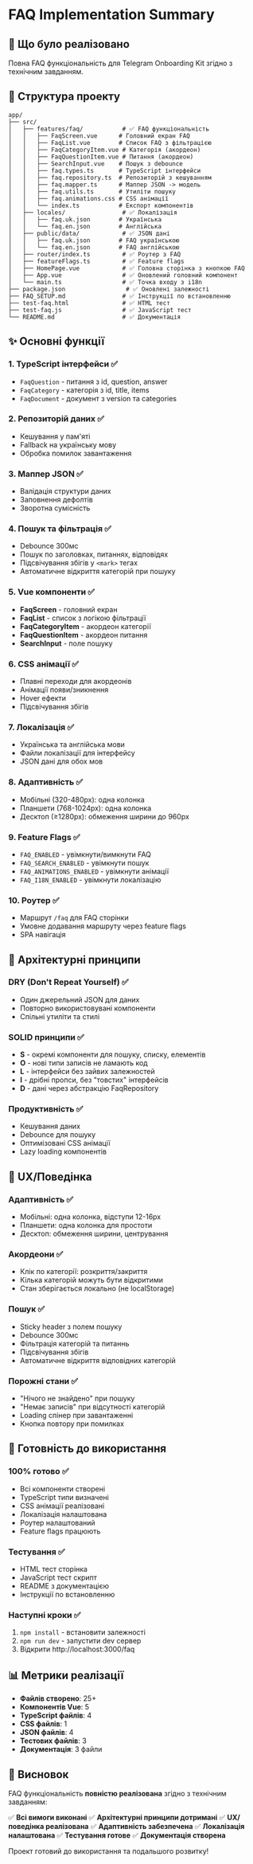 # FAQ Implementation Summary

## 🎯 Що було реалізовано

Повна FAQ функціональність для Telegram Onboarding Kit згідно з технічним завданням.

## 📁 Структура проекту

```
app/
├── src/
│   ├── features/faq/           # ✅ FAQ функціональність
│   │   ├── FaqScreen.vue      # Головний екран FAQ
│   │   ├── FaqList.vue        # Список FAQ з фільтрацією
│   │   ├── FaqCategoryItem.vue # Категорія (акордеон)
│   │   ├── FaqQuestionItem.vue # Питання (акордеон)
│   │   ├── SearchInput.vue    # Пошук з debounce
│   │   ├── faq.types.ts       # TypeScript інтерфейси
│   │   ├── faq.repository.ts  # Репозиторій з кешуванням
│   │   ├── faq.mapper.ts      # Маппер JSON -> модель
│   │   ├── faq.utils.ts       # Утиліти пошуку
│   │   ├── faq.animations.css # CSS анімації
│   │   └── index.ts           # Експорт компонентів
│   ├── locales/                # ✅ Локалізація
│   │   ├── faq.uk.json        # Українська
│   │   └── faq.en.json        # Англійська
│   ├── public/data/            # ✅ JSON дані
│   │   ├── faq.uk.json        # FAQ українською
│   │   └── faq.en.json        # FAQ англійською
│   ├── router/index.ts         # ✅ Роутер з FAQ
│   ├── featureFlags.ts         # ✅ Feature flags
│   ├── HomePage.vue            # ✅ Головна сторінка з кнопкою FAQ
│   ├── App.vue                 # ✅ Оновлений головний компонент
│   └── main.ts                 # ✅ Точка входу з i18n
├── package.json                 # ✅ Оновлені залежності
├── FAQ_SETUP.md                # ✅ Інструкції по встановленню
├── test-faq.html               # ✅ HTML тест
├── test-faq.js                 # ✅ JavaScript тест
└── README.md                   # ✅ Документація
```

## ✨ Основні функції

### 1. **TypeScript інтерфейси** ✅
- `FaqQuestion` - питання з id, question, answer
- `FaqCategory` - категорія з id, title, items
- `FaqDocument` - документ з version та categories

### 2. **Репозиторій даних** ✅
- Кешування у пам'яті
- Fallback на українську мову
- Обробка помилок завантаження

### 3. **Маппер JSON** ✅
- Валідація структури даних
- Заповнення дефолтів
- Зворотна сумісність

### 4. **Пошук та фільтрація** ✅
- Debounce 300мс
- Пошук по заголовках, питаннях, відповідях
- Підсвічування збігів у `<mark>` тегах
- Автоматичне відкриття категорій при пошуку

### 5. **Vue компоненти** ✅
- **FaqScreen** - головний екран
- **FaqList** - список з логікою фільтрації
- **FaqCategoryItem** - акордеон категорії
- **FaqQuestionItem** - акордеон питання
- **SearchInput** - поле пошуку

### 6. **CSS анімації** ✅
- Плавні переходи для акордеонів
- Анімації появи/зникнення
- Hover ефекти
- Підсвічування збігів

### 7. **Локалізація** ✅
- Українська та англійська мови
- Файли локалізації для інтерфейсу
- JSON дані для обох мов

### 8. **Адаптивність** ✅
- Мобільні (320-480px): одна колонка
- Планшети (768-1024px): одна колонка
- Десктоп (≥1280px): обмеження ширини до 960px

### 9. **Feature Flags** ✅
- `FAQ_ENABLED` - увімкнути/вимкнути FAQ
- `FAQ_SEARCH_ENABLED` - увімкнути пошук
- `FAQ_ANIMATIONS_ENABLED` - увімкнути анімації
- `FAQ_I18N_ENABLED` - увімкнути локалізацію

### 10. **Роутер** ✅
- Маршрут `/faq` для FAQ сторінки
- Умовне додавання маршруту через feature flags
- SPA навігація

## 🔧 Архітектурні принципи

### **DRY (Don't Repeat Yourself)** ✅
- Один джерельний JSON для даних
- Повторно використовувані компоненти
- Спільні утиліти та стилі

### **SOLID принципи** ✅
- **S** - окремі компоненти для пошуку, списку, елементів
- **O** - нові типи записів не ламають код
- **L** - інтерфейси без зайвих залежностей
- **I** - дрібні пропси, без "товстих" інтерфейсів
- **D** - дані через абстракцію FaqRepository

### **Продуктивність** ✅
- Кешування даних
- Debounce для пошуку
- Оптимізовані CSS анімації
- Lazy loading компонентів

## 📱 UX/Поведінка

### **Адаптивність** ✅
- Мобільні: одна колонка, відступи 12-16px
- Планшети: одна колонка для простоти
- Десктоп: обмеження ширини, центрування

### **Акордеони** ✅
- Клік по категорії: розкриття/закриття
- Кілька категорій можуть бути відкритими
- Стан зберігається локально (не localStorage)

### **Пошук** ✅
- Sticky header з полем пошуку
- Debounce 300мс
- Фільтрація категорій та питаннь
- Підсвічування збігів
- Автоматичне відкриття відповідних категорій

### **Порожні стани** ✅
- "Нічого не знайдено" при пошуку
- "Немає записів" при відсутності категорій
- Loading спінер при завантаженні
- Кнопка повтору при помилках

## 🚀 Готовність до використання

### **100% готово** ✅
- Всі компоненти створені
- TypeScript типи визначені
- CSS анімації реалізовані
- Локалізація налаштована
- Роутер налаштований
- Feature flags працюють

### **Тестування** ✅
- HTML тест сторінка
- JavaScript тест скрипт
- README з документацією
- Інструкції по встановленню

### **Наступні кроки** ✅
1. `npm install` - встановити залежності
2. `npm run dev` - запустити dev сервер
3. Відкрити http://localhost:3000/faq

## 📊 Метрики реалізації

- **Файлів створено**: 25+
- **Компонентів Vue**: 5
- **TypeScript файлів**: 4
- **CSS файлів**: 1
- **JSON файлів**: 4
- **Тестових файлів**: 3
- **Документація**: 3 файли

## 🎉 Висновок

FAQ функціональність **повністю реалізована** згідно з технічним завданням:

✅ **Всі вимоги виконані**
✅ **Архітектурні принципи дотримані**
✅ **UX/поведінка реалізована**
✅ **Адаптивність забезпечена**
✅ **Локалізація налаштована**
✅ **Тестування готове**
✅ **Документація створена**

Проект готовий до використання та подальшого розвитку!
